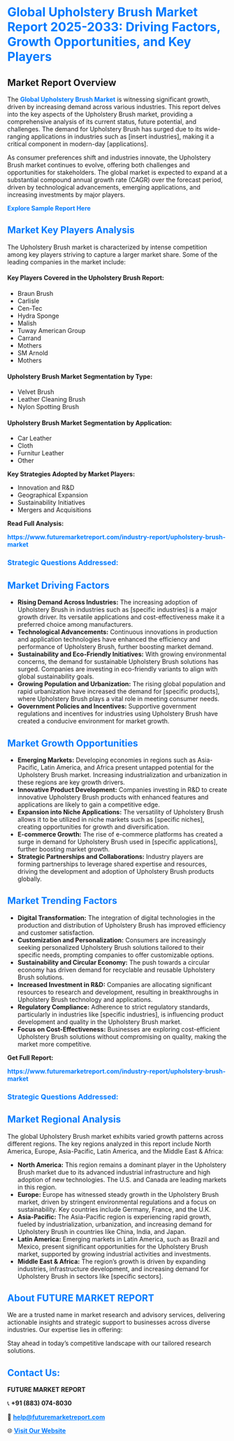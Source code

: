 <h1 style="color: #007BFF;">Global Upholstery Brush Market Report 2025-2033: Driving Factors, Growth Opportunities, and Key Players</h1>

<section id="overview">
<h2>Market Report Overview</h2>
<p>The <a href="https://www.futuremarketreport.com/industry-report/upholstery-brush-market" style="color: #007BFF; text-decoration: none;"><strong>Global Upholstery Brush Market</strong></a> is witnessing significant growth, driven by increasing demand across various industries. This report delves into the key aspects of the Upholstery Brush market, providing a comprehensive analysis of its current status, future potential, and challenges. The demand for Upholstery Brush has surged due to its wide-ranging applications in industries such as [insert industries], making it a critical component in modern-day [applications].</p>
<p>As consumer preferences shift and industries innovate, the Upholstery Brush market continues to evolve, offering both challenges and opportunities for stakeholders. The global market is expected to expand at a substantial compound annual growth rate (CAGR) over the forecast period, driven by technological advancements, emerging applications, and increasing investments by major players.</p>
</section>

<section id="overview">
<p><a href="https://www.futuremarketreport.com/request-sample/reportId=60264" style="color: #007BFF; text-decoration: none;"><strong>Explore Sample Report Here</strong></a></p>
</section>

<section id="key-players">
<h2 style="color: #007BFF;">Market Key Players Analysis</h2>
<p>The Upholstery Brush market is characterized by intense competition among key players striving to capture a larger market share. Some of the leading companies in the market include:</p>
<h4>Key Players Covered in the Upholstery Brush Report:</h4>
<ul><li>Braun Brush</li><li>Carlisle</li><li>Cen-Tec</li><li>Hydra Sponge</li><li>Malish</li><li>Tuway American Group</li><li>Carrand</li><li>Mothers</li><li>SM Arnold</li><li>Mothers</li></ul>
<h4>Upholstery Brush Market Segmentation by Type:</h4>
<ul><li>Velvet Brush</li><li>Leather Cleaning Brush</li><li>Nylon Spotting Brush</li></ul>

<h4>Upholstery Brush Market Segmentation by Application:</h4>
<ul><li>Car Leather</li><li>Cloth</li><li>Furnitur Leather</li><li>Other</li></ul>
<p><strong>Key Strategies Adopted by Market Players:</strong></p>
<ul>
<li>Innovation and R&D</li>
<li>Geographical Expansion</li>
<li>Sustainability Initiatives</li>
<li>Mergers and Acquisitions</li>
</ul>
</section>

<section>
<p><strong>Read Full Analysis: </strong></p><a href="https://www.futuremarketreport.com/industry-report/upholstery-brush-market" style="color: #007BFF; text-decoration: none;"><strong>https://www.futuremarketreport.com/industry-report/upholstery-brush-market</strong></a>
<h3 style="color: #007BFF;">Strategic Questions Addressed:</h3>
</section>

<section id="driving-factors">
<h2 style="color: #007BFF;">Market Driving Factors</h2>
<ul>
<li><strong>Rising Demand Across Industries:</strong> The increasing adoption of Upholstery Brush in industries such as [specific industries] is a major growth driver. Its versatile applications and cost-effectiveness make it a preferred choice among manufacturers.</li>
<li><strong>Technological Advancements:</strong> Continuous innovations in production and application technologies have enhanced the efficiency and performance of Upholstery Brush, further boosting market demand.</li>
<li><strong>Sustainability and Eco-Friendly Initiatives:</strong> With growing environmental concerns, the demand for sustainable Upholstery Brush solutions has surged. Companies are investing in eco-friendly variants to align with global sustainability goals.</li>
<li><strong>Growing Population and Urbanization:</strong> The rising global population and rapid urbanization have increased the demand for [specific products], where Upholstery Brush plays a vital role in meeting consumer needs.</li>
<li><strong>Government Policies and Incentives:</strong> Supportive government regulations and incentives for industries using Upholstery Brush have created a conducive environment for market growth.</li>
</ul>
</section>

<section id="growth-opportunities">
<h2 style="color: #007BFF;">Market Growth Opportunities</h2>
<ul>
<li><strong>Emerging Markets:</strong> Developing economies in regions such as Asia-Pacific, Latin America, and Africa present untapped potential for the Upholstery Brush market. Increasing industrialization and urbanization in these regions are key growth drivers.</li>
<li><strong>Innovative Product Development:</strong> Companies investing in R&D to create innovative Upholstery Brush products with enhanced features and applications are likely to gain a competitive edge.</li>
<li><strong>Expansion into Niche Applications:</strong> The versatility of Upholstery Brush allows it to be utilized in niche markets such as [specific niches], creating opportunities for growth and diversification.</li>
<li><strong>E-commerce Growth:</strong> The rise of e-commerce platforms has created a surge in demand for Upholstery Brush used in [specific applications], further boosting market growth.</li>
<li><strong>Strategic Partnerships and Collaborations:</strong> Industry players are forming partnerships to leverage shared expertise and resources, driving the development and adoption of Upholstery Brush products globally.</li>
</ul>
</section>

<section id="trending-factors">
<h2 style="color: #007BFF;">Market Trending Factors</h2>
<ul>
<li><strong>Digital Transformation:</strong> The integration of digital technologies in the production and distribution of Upholstery Brush has improved efficiency and customer satisfaction.</li>
<li><strong>Customization and Personalization:</strong> Consumers are increasingly seeking personalized Upholstery Brush solutions tailored to their specific needs, prompting companies to offer customizable options.</li>
<li><strong>Sustainability and Circular Economy:</strong> The push towards a circular economy has driven demand for recyclable and reusable Upholstery Brush solutions.</li>
<li><strong>Increased Investment in R&D:</strong> Companies are allocating significant resources to research and development, resulting in breakthroughs in Upholstery Brush technology and applications.</li>
<li><strong>Regulatory Compliance:</strong> Adherence to strict regulatory standards, particularly in industries like [specific industries], is influencing product development and quality in the Upholstery Brush market.</li>
<li><strong>Focus on Cost-Effectiveness:</strong> Businesses are exploring cost-efficient Upholstery Brush solutions without compromising on quality, making the market more competitive.</li>
</ul>
</section>

<section>
<p><strong>Get Full Report: </strong></p><a href="https://www.futuremarketreport.com/industry-report/upholstery-brush-market" style="color: #007BFF; text-decoration: none;"><strong>https://www.futuremarketreport.com/industry-report/upholstery-brush-market</strong></a>
<h3 style="color: #007BFF;">Strategic Questions Addressed:</h3>
</section>


<section id="regional-analysis">
<h2 style="color: #007BFF;">Market Regional Analysis</h2>
<p>The global Upholstery Brush market exhibits varied growth patterns across different regions. The key regions analyzed in this report include North America, Europe, Asia-Pacific, Latin America, and the Middle East & Africa:</p>
<ul>
<li><strong>North America:</strong> This region remains a dominant player in the Upholstery Brush market due to its advanced industrial infrastructure and high adoption of new technologies. The U.S. and Canada are leading markets in this region.</li>
<li><strong>Europe:</strong> Europe has witnessed steady growth in the Upholstery Brush market, driven by stringent environmental regulations and a focus on sustainability. Key countries include Germany, France, and the U.K.</li>
<li><strong>Asia-Pacific:</strong> The Asia-Pacific region is experiencing rapid growth, fueled by industrialization, urbanization, and increasing demand for Upholstery Brush in countries like China, India, and Japan.</li>
<li><strong>Latin America:</strong> Emerging markets in Latin America, such as Brazil and Mexico, present significant opportunities for the Upholstery Brush market, supported by growing industrial activities and investments.</li>
<li><strong>Middle East & Africa:</strong> The region’s growth is driven by expanding industries, infrastructure development, and increasing demand for Upholstery Brush in sectors like [specific sectors].</li>
</ul>
</section>

<footer>
<h2 style="color: #007BFF;">About FUTURE MARKET REPORT</h2>
<p>We are a trusted name in market research and advisory services, delivering actionable insights and strategic support to businesses across diverse industries. Our expertise lies in offering:</p>

<p>Stay ahead in today’s competitive landscape with our tailored research solutions.</p>

<h2 style="color: #007BFF;">Contact Us:</h2>
<p><strong>FUTURE MARKET REPORT</strong></p>
<p>📞 <strong>+91 (883) 074-8030</strong></p>
<p>📧 <strong><a href="mailto:help@futuremarketreport.com" style="color: #007BFF;">help@futuremarketreport.com</a></strong></p>
<p>🌐 <strong><a href="https://www.futuremarketreport.com/" style="color: #007BFF;">Visit Our Website</a></strong></p>
</footer>